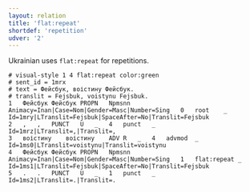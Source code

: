 ```yaml
---
layout: relation
title: 'flat:repeat'
shortdef: 'repetition'
udver: '2'
---
```


Ukrainian uses `flat:repeat` for repetitions.

~~~ conllu
# visual-style 1 4 flat:repeat color:green
# sent_id = 1mrx
# text = Фейсбук, воістину Фейсбук.
# translit = Fejsbuk, voistynu Fejsbuk.
1	Фейсбук	Фейсбук	PROPN	Npmsnn	Animacy=Inan|Case=Nom|Gender=Masc|Number=Sing	0	root	_	Id=1mry|LTranslit=Fejsbuk|SpaceAfter=No|Translit=Fejsbuk
2	,	,	PUNCT	U	_	4	punct	_	Id=1mrz|LTranslit=,|Translit=,
3	воістину	воістину	ADV	R	_	4	advmod	_	Id=1ms0|LTranslit=voistynu|Translit=voistynu
4	Фейсбук	Фейсбук	PROPN	Npmsnn	Animacy=Inan|Case=Nom|Gender=Masc|Number=Sing	1	flat:repeat	_	Id=1ms1|LTranslit=Fejsbuk|SpaceAfter=No|Translit=Fejsbuk
5	.	.	PUNCT	U	_	1	punct	_	Id=1ms2|LTranslit=.|Translit=.

~~~

<!-- Interlanguage links updated Po 11. listopadu 2024, 20:10:57 CET -->

